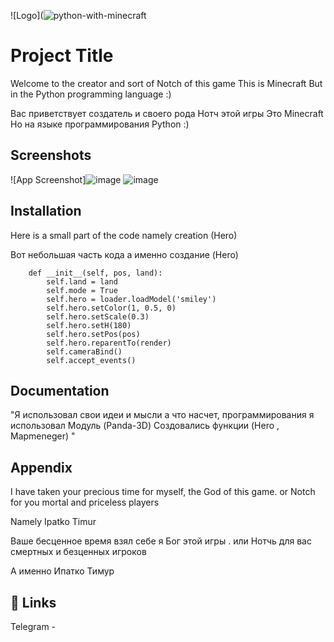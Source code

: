 
![Logo](![python-with-minecraft](https://user-images.githubusercontent.com/103319628/184663926-f4998bfe-e102-4340-afcf-ef14210a6732.jpg)


# Project Title
Welcome to the creator and sort of Notch of this game
This is Minecraft But in the Python programming language :)

Вас приветствует создатель и своего рода Нотч этой игры 
Это Minecraft Но на языке программирования Python :)

## Screenshots

![App Screenshot]![image](https://user-images.githubusercontent.com/103319628/184664095-501cd08c-e69d-424e-8b7b-b104e9af70d8.png)
![image](https://user-images.githubusercontent.com/103319628/184666096-67339262-28d8-4058-a352-35d2512b13c0.png)


## Installation
Here is a small part of the code namely creation (Hero)

Вот небольшая часть кода а именно создание (Hero)

```class Hero():
    def __init__(self, pos, land):
        self.land = land
        self.mode = True
        self.hero = loader.loadModel('smiley')
        self.hero.setColor(1, 0.5, 0)
        self.hero.setScale(0.3)
        self.hero.setH(180)
        self.hero.setPos(pos)
        self.hero.reparentTo(render)
        self.cameraBind()
        self.accept_events()
```

## Documentation
"Я использовал свои идеи и мысли а что насчет, программирования я использовал
Модуль (Panda-3D)
Создовались функции (Hero , Mapmeneger) "


## Appendix
I have taken your precious time for myself, the God of this game. or Notch for you mortal and priceless players

Namely Ipatko Timur

Ваше бесценное время взял себе я Бог этой игры . или Нотчь для вас смертных и безценных игроков

А именно Ипатко Тимур
    
## 🔗 Links
Telegram - 

